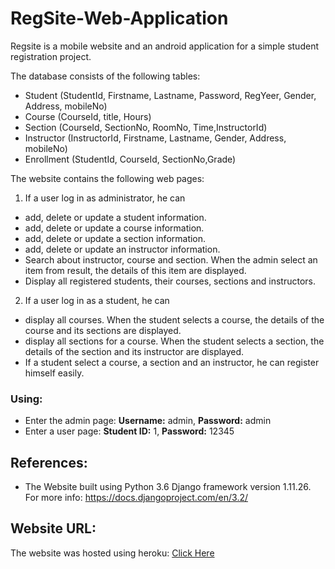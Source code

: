 # RegSite-Web-Application
Regsite is a mobile website and an android application for a simple student registration project.

The database consists of the following tables:
  - Student (StudentId, Firstname, Lastname, Password, RegYeer, Gender, Address, mobileNo)
  - Course (CourseId, title, Hours)
  - Section (CourseId, SectionNo, RoomNo, Time,InstructorId)
  - Instructor (InstructorId, Firstname, Lastname, Gender, Address, mobileNo)
  - Enrollment (StudentId, CourseId, SectionNo,Grade)
  
The website contains the following web pages:  
1.	If a user log in as administrator, he can
   -	add, delete  or update a student information.</li>
   -	add, delete  or update a course information.
   -	add, delete  or update a section information.
   -	add, delete  or update an instructor information.
   -	Search about instructor, course and section. When the admin select an item from result, the details of this item are displayed.
   -	Display all registered students, their courses, sections and instructors.
  
2.	If a user log in as a student, he can
   -	display all courses. When the student selects a course, the details of the course and its sections are displayed.
   -	display all sections for a course. When the student selects a section, the details of the section and its instructor are displayed.
   -	If a student select a course, a section and an instructor, he can register himself easily. 

### Using:
- Enter the admin page: **Username:** admin, **Password:** admin
- Enter a user page: **Student ID:** 1, **Password:** 12345
## References:
- The Website built using Python 3.6 Django framework version 1.11.26. For more info: https://docs.djangoproject.com/en/3.2/

## Website URL:
The website was hosted using heroku: [Click Here](https://regsiteweb.herokuapp.com/Regsite/home)
